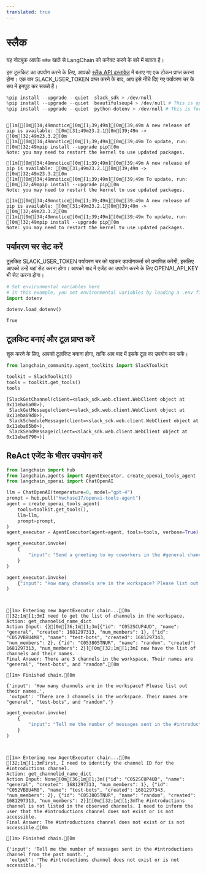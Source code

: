 ```yaml
---
translated: true
---
```


# स्लैक

यह नोटबुक आपके `स्लैक` खाते से LangChain को कनेक्ट करने के बारे में बताता है।

इस टूलकिट का उपयोग करने के लिए, आपको [स्लैक API दस्तावेज](https://api.slack.com/tutorials/tracks/getting-a-token) में बताए गए एक टोकन प्राप्त करना होगा। एक बार SLACK_USER_TOKEN प्राप्त करने के बाद, आप इसे नीचे दिए गए पर्यावरण चर के रूप में इनपुट कर सकते हैं।

```python
%pip install --upgrade --quiet  slack_sdk > /dev/null
%pip install --upgrade --quiet  beautifulsoup4 > /dev/null # This is optional but is useful for parsing HTML messages
%pip install --upgrade --quiet  python-dotenv > /dev/null # This is for loading environmental variables from a .env file
```

```output

[1m[[0m[34;49mnotice[0m[1;39;49m][0m[39;49m A new release of pip is available: [0m[31;49m23.2.1[0m[39;49m -> [0m[32;49m23.3.2[0m
[1m[[0m[34;49mnotice[0m[1;39;49m][0m[39;49m To update, run: [0m[32;49mpip install --upgrade pip[0m
Note: you may need to restart the kernel to use updated packages.

[1m[[0m[34;49mnotice[0m[1;39;49m][0m[39;49m A new release of pip is available: [0m[31;49m23.2.1[0m[39;49m -> [0m[32;49m23.3.2[0m
[1m[[0m[34;49mnotice[0m[1;39;49m][0m[39;49m To update, run: [0m[32;49mpip install --upgrade pip[0m
Note: you may need to restart the kernel to use updated packages.

[1m[[0m[34;49mnotice[0m[1;39;49m][0m[39;49m A new release of pip is available: [0m[31;49m23.2.1[0m[39;49m -> [0m[32;49m23.3.2[0m
[1m[[0m[34;49mnotice[0m[1;39;49m][0m[39;49m To update, run: [0m[32;49mpip install --upgrade pip[0m
Note: you may need to restart the kernel to use updated packages.
```

## पर्यावरण चर सेट करें

टूलकिट SLACK_USER_TOKEN पर्यावरण चर को पढ़कर उपयोगकर्ता को प्रमाणित करेगी, इसलिए आपको उन्हें यहां सेट करना होगा। आपको बाद में एजेंट का उपयोग करने के लिए OPENAI_API_KEY भी सेट करना होगा।

```python
# Set environmental variables here
# In this example, you set environmental variables by loading a .env file.
import dotenv

dotenv.load_dotenv()
```

```output
True
```

## टूलकिट बनाएं और टूल प्राप्त करें

शुरू करने के लिए, आपको टूलकिट बनाना होगा, ताकि आप बाद में इसके टूल का उपयोग कर सकें।

```python
from langchain_community.agent_toolkits import SlackToolkit

toolkit = SlackToolkit()
tools = toolkit.get_tools()
tools
```

```output
[SlackGetChannel(client=<slack_sdk.web.client.WebClient object at 0x11eba6a00>),
 SlackGetMessage(client=<slack_sdk.web.client.WebClient object at 0x11eba69d0>),
 SlackScheduleMessage(client=<slack_sdk.web.client.WebClient object at 0x11eba65b0>),
 SlackSendMessage(client=<slack_sdk.web.client.WebClient object at 0x11eba6790>)]
```

## ReAct एजेंट के भीतर उपयोग करें

```python
from langchain import hub
from langchain.agents import AgentExecutor, create_openai_tools_agent
from langchain_openai import ChatOpenAI
```

```python
llm = ChatOpenAI(temperature=0, model="gpt-4")
prompt = hub.pull("hwchase17/openai-tools-agent")
agent = create_openai_tools_agent(
    tools=toolkit.get_tools(),
    llm=llm,
    prompt=prompt,
)
agent_executor = AgentExecutor(agent=agent, tools=tools, verbose=True)
```

```python
agent_executor.invoke(
    {
        "input": "Send a greeting to my coworkers in the #general channel. Note use `channel` as key of channel id, and `message` as key of content to sent in the channel."
    }
)
```

```python
agent_executor.invoke(
    {"input": "How many channels are in the workspace? Please list out their names."}
)
```

```output


[1m> Entering new AgentExecutor chain...[0m
[32;1m[1;3mI need to get the list of channels in the workspace.
Action: get_channelid_name_dict
Action Input: {}[0m[36;1m[1;3m[{"id": "C052SCUP4UD", "name": "general", "created": 1681297313, "num_members": 1}, {"id": "C052VBBU4M8", "name": "test-bots", "created": 1681297343, "num_members": 2}, {"id": "C053805TNUR", "name": "random", "created": 1681297313, "num_members": 2}][0m[32;1m[1;3mI now have the list of channels and their names.
Final Answer: There are 3 channels in the workspace. Their names are "general", "test-bots", and "random".[0m

[1m> Finished chain.[0m
```

```output
{'input': 'How many channels are in the workspace? Please list out their names.',
 'output': 'There are 3 channels in the workspace. Their names are "general", "test-bots", and "random".'}
```

```python
agent_executor.invoke(
    {
        "input": "Tell me the number of messages sent in the #introductions channel from the past month."
    }
)
```

```output


[1m> Entering new AgentExecutor chain...[0m
[32;1m[1;3mFirst, I need to identify the channel ID for the #introductions channel.
Action: get_channelid_name_dict
Action Input: None[0m[36;1m[1;3m[{"id": "C052SCUP4UD", "name": "general", "created": 1681297313, "num_members": 1}, {"id": "C052VBBU4M8", "name": "test-bots", "created": 1681297343, "num_members": 2}, {"id": "C053805TNUR", "name": "random", "created": 1681297313, "num_members": 2}][0m[32;1m[1;3mThe #introductions channel is not listed in the observed channels. I need to inform the user that the #introductions channel does not exist or is not accessible.
Final Answer: The #introductions channel does not exist or is not accessible.[0m

[1m> Finished chain.[0m
```

```output
{'input': 'Tell me the number of messages sent in the #introductions channel from the past month.',
 'output': 'The #introductions channel does not exist or is not accessible.'}
```
